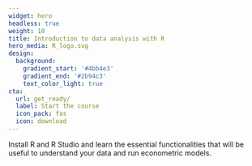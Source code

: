 ```yaml
---
widget: hero
headless: true
weight: 10
title: Introduction to data analysis with R
hero_media: R_logo.svg
design:
  background:
    gradient_start: '#4bb4e3'
    gradient_end: '#2b94c3'
    text_color_light: true
cta:
  url: get_ready/
  label: Start the course
  icon_pack: fas
  icon: download
---
```


Install R and R Studio and learn the essential functionalities that will be useful to understand your data and run econometric models.